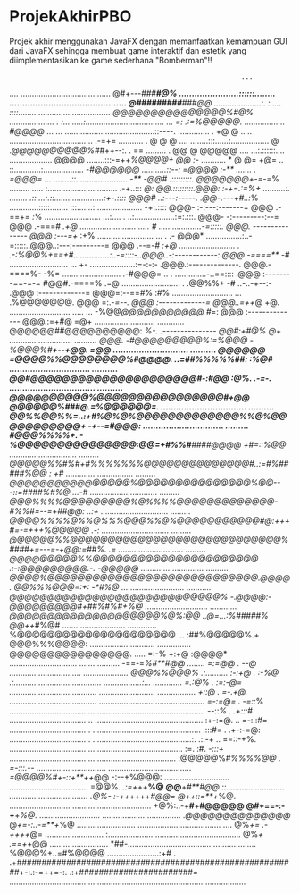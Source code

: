 # ProjekAkhirPBO
Projek akhir menggunakan JavaFX dengan memanfaatkan kemampuan GUI dari JavaFX sehingga membuat game interaktif dan estetik yang diimplementasikan ke game sederhana "Bomberman"!!

                                                              ...                                          
 .... ........................................  @#+---*###******#@%  .......................::::::........ 
 .............................................  @**#########**###@@ .....................:.         :..... 
 ::::.........................................  @@@@@@@@@@@@@@@%#@%  ....................         .   :... 
 .....:................................... ...  =:       .:=%@@@@@.  ..................    #@@@@* ...  ... 
 ........................................::----.                        .............. . +@     @    .. .. 
 .....................................                            .-=+=    ........... .  @  @     @  .... 
 ........:::......:.................   @   .*@@@@@@@@@@%##*++--:.  .    ==   ......... .  @@ @ @@@@@  .... 
 ...:.::::::.... ...................   @@@@  ........:::-=++*%@@@@+   @@ :*-  ...........  * @ @= +@=   .. 
 ::............:..................  -*#@@@@@@    ...........::--:  =@@@@ :-**   .......  .   *=*@@@=   ... 
 ........::....................... -**      -@@#  .:::::::::.   @@@@@@@+-=-=*%  .........            ..... 
 :............................... .-+..:::  *@: @@.:::::::::.@@@:     :-+=.:=%+ ..........:.      ........ 
 .::....:.::......................:+-.:::: @@@# ..:---:-----.   .@@-.---+#..:*% .............:::::........ 
 :::.......:..................... -+:.:::: @@@- :-:---:-------= @@@ .-==+*= :*%  ......................... 
 ...:....  . ..:..................:=:.:::. @@@- -:---------:--= @@@ .-===*# .+@  ......................... 
 .....   #     ...................-=:::::. @@@. --------------- @@@ :---=+* :+%  ......................... 
 ... . .- @@@* ................:..-=:::::..@@@..:---:---------= @@@ .--=-*# :+@  ......................... 
 . .-:%@@%+==+#................:..-=::::-..@@@..-:------------: @@@ -====** -*# .......................... 
 ...  +*-    .*...................:=-:-:- .@@@.:--------------. @@@.-====%- -%= .......................... 
 .-#@@@=   .. .   ..............-..==:::: .@@@ :--------==-=-= #@@#.-====% .=@  .......................... 
 .   .@@%%+   -#              ..-..-+--:- .@@@ :-------------= @@@=:--==#% :#% ........................... 
 ...       .%@@@@@@@.    @@@     =:.-*=--. @@@ :-------------= @@@..=++*@  +@. ........................... 
 .....  ...    -%@@*@@@@@@@@@@@       #*=: @@@ :-------------- @@@.:=+#@  =@+  ........................... 
 ............     @@@@@@##@@@@@@@@@@:   *%-.  .--------------- @@#:+#@%  *@+  ............................ 
 ..........    @@@.  -#@@@@@@@@@%:=%@@@    -%@@@%#************+--+@@.  =@@   ............................. 
 ..........  @@@@@@ =@@@@%%@@@@@@@@%*#@@@@.      ..=##%%%%%##*:     :%@#   ............................... 
 ..........  @@#@@@@@@@@@@@@@@@@@@@@@#-:#@@ :@%.                .-=-.    ................................. 
 ..........  @@@@@@@@@@%@@@@@@@@@@@@@@@@#+@@   @@@@@@%###*@.=%@@@@@@=.   ................................. 
 ..........  @@%%@@%%=..:+#%@%@%@@@@@@@@@@@@@%%@%@@@@@@@@@@@+  -+--=#@@@:  ............................... 
 .........  #@@@%%%%+.   -*%@@@@@@@@@@@@@@@:@@=+#%%#**###*#@@@@   +#=::%@@  .............................. 
 .........  @@@@@%%#%#+*#%%%%%%%@@@@@@@@@@@@@@#..:=*#%#####**%@@     :   +# .............................. 
 .........  @@@@@@@@@@@@@@@@%@@@@@@@@@@@@@@@%@@-**--::=*####%#%@      ...-# .............................. 
 .........  @@@%%%%@@@@@@@@@%@%%%%@@@@@@@@@@@@@-*#%%#*=--=+*##*@@:    ..:+* .............................. 
 .........  @@@@%%%%@%%@%%%@@@%%@%@@@@@@@@@@@#@:+++****#*=-=+++%@@*@@@  .-: .............................. 
 .........  @@@@@@%%@@@@@@@@@@@@@@@@@@@@@@@@*@@@@%####+=---=-+@@:=*##%.  .=  ............................. 
 .........   @@@@@@@@@%%@@@@@@@@@@@@@@@@@@@@@@    .:-:@@@@@@@@@.-.    -@@@@@  ............................ 
 ..........   @@@@%@@@@@@@@@@@@@@@@@@@@@@@@@@@@.@@@@. @@%%%@@@=:+:   -*#**%@  ............................ 
 ...........   @@@@@@@@@@@@@@@@@@@@@@@@@@@@%  -.@@@@:-@@@@@@@@@#+##%#%#*+*%@  ............................ 
 ............   @@@@@@@@@@@@@@@@@@@@%@%:@@    ..@=...:%#####%  @@*+***+*#%@#  ............................ 
 .............    %@@@@@@@@@@@@@@@@@@@@@    ...  :##%@@@@@%.+   @@@%%%@@@@:  ............................. 
 ...............     @@@@@@@@@@@@@@@@.    .....  =:-%     +:+@    :@@@@*    .............................. 
 ..................   -==-=*%#**#@@     ........ =:=@@  . -*-*@           ................................ 
 ....................   @@@%%@@@%   .:.......... :-:+@  .  *:-%@ .:....................................... 
 .................:...             .............  =.:@%  . :=:-@=  ....................................... 
 .........................     .................  +::*@  .  =-.+@. ....................................... 
 ...............................................  =-:=@= .  -=::*%  ...................................... 
 ................................................ --::*%  . .+:::#*  ..................................... 
 .................................................:+-:=@. .. =-:.:#=  .................................... 
 ................................................  .:::#=  . .+-:-=@: .................................... 
 ............................................:.     .::-+  .. ==::-+%.  .................................. 
 ..........................................       :=.  :#.     *-:::+*  .................................. 
 .......................................    :@@@@@%#*%%%%@@  . =-:::.--    ............................... 
 .....................................   =@@@@%#+-::+**++*@@    -:--+%@@@:   ............................. 
 ...................................   =@@%*.    .:=+*++**%@   @@**+*#**#@@   ::.......................... 
 ................................... .@%-      :-++*++++*#@@= *@*++::=**+*%@.  ........................... 
 ................................... +@%:..-+**#**+**#@@@@@   @#+==-:-+**+*%@. ........................... 
 ...................................   .@@@@@@@@@@@@@@*       @*+=-:..-=**+*%@  .......................... 
 .....................................                   .... @%*+=   .-++++*@= .......................... 
 :...........................................................  @%*+    .==++*@@ .......................... 
 *##-.........................................................  %@@@%+..=#%@@@@ .......................:+# 
 .  .+#########################################################+-:.:-=++=-:. .:+#######################=   
 ......................................................................................................... 
                                                                                                           

